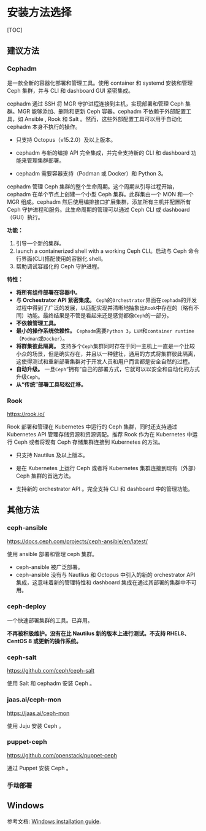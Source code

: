 # 安装方法选择

[TOC]

## 建议方法

### Cephadm

是一款全新的容器化部署和管理工具。使用 container 和 systemd 安装和管理 Ceph 集群，并与 CLI 和 dashboard GUI 紧密集成。

cephadm 通过 SSH 将 MGR 守护进程连接到主机，实现部署和管理 Ceph 集群。MGR 能够添加、删除和更新 Ceph 容器。cephadm 不依赖于外部配置工具，如 Ansible , Rook 和 Salt 。然而，这些外部配置工具可以用于自动化 cephadm 本身不执行的操作。

- 只支持 Octopus（v15.2.0）及以上版本。

- cephadm 与新的编排 API 完全集成，并完全支持新的 CLI 和 dashboard 功能来管理集群部署。

- cephadm 需要容器支持（Podman 或 Docker）和 Python 3。

cephadm 管理 Ceph 集群的整个生命周期。这个周期从引导过程开始，cephadm 在单个节点上创建一个小型 Ceph 集群。此群集由一个 MON 和一个 MGR 组成。cephadm 然后使用编排接口扩展集群，添加所有主机并配置所有 Ceph 守护进程和服务。此生命周期的管理可以通过 Ceph CLI 或 dashboard（GUI）执行。

**功能：**

1. 引导一个新的集群。
2. launch a containerized shell with a working Ceph CLI。启动与 Ceph 命令行界面(CLI)搭配使用的容器化 shell。
3. 帮助调试容器化的 Ceph 守护进程。

**特性：**

- **将所有组件部署在容器中。**
- **与 Orchestrator API 紧密集成。** `Ceph`的`Orchestrator`界面在`cephadm`的开发过程中得到了广泛的发展，以匹配实现并清晰地抽象出`Rook`中存在的（略有不同）功能。最终结果是不管是看起来还是感觉都像`Ceph`的一部分。
- **不依赖管理工具。**
- **最小的操作系统依赖性。** `Cephadm`需要`Python 3`，`LVM`和`container runtime`（`Podman`或`Docker`）。
- **将群集彼此隔离。** 支持多个`Ceph`集群同时存在于同一主机上一直是一个比较小众的场景，但是确实存在，并且以一种健壮，通用的方式将集群彼此隔离，这使得测试和重新部署集群对于开发人员和用户而言都是安全自然的过程。
- **自动升级。** 一旦`Ceph`“拥有”自己的部署方式，它就可以以安全和自动化的方式升级`Ceph`。
- **从“传统”部署工具轻松迁移。** 

### Rook

https://rook.io/

Rook 部署和管理在 Kubernetes 中运行的 Ceph 集群，同时还支持通过 Kubernetes API 管理存储资源和资源调配。推荐 Rook 作为在 Kubernetes 中运行 Ceph 或者将现有 Ceph 存储集群连接到 Kubernetes 的方法。

- 只支持 Nautilus 及以上版本。

- 是在 Kubernetes 上运行 Ceph 或者将 Kubernetes 集群连接到现有（外部）Ceph 集群的首选方法。

- 支持新的 orchestrator API 。完全支持 CLI 和 dashboard 中的管理功能。


## 其他方法

### ceph-ansible

https://docs.ceph.com/projects/ceph-ansible/en/latest/

使用 ansible 部署和管理 ceph 集群。

- ceph-ansible 被广泛部署。
- ceph-ansible 没有与 Nautlius 和 Octopus 中引入的新的 orchestrator API 集成，这意味着新的管理特性和 dashboard 集成在通过其部署的集群中不可用。


### ceph-deploy

一个快速部署集群的工具。已弃用。

**不再被积极维护。没有在比 Nautilus 新的版本上进行测试。不支持 RHEL8、CentOS 8 或更新的操作系统。**

### ceph-salt

https://github.com/ceph/ceph-salt

使用 Salt 和 cephadm 安装 Ceph 。

### jaas.ai/ceph-mon

https://jaas.ai/ceph-mon

使用 Juju 安装 Ceph 。

### puppet-ceph

https://github.com/openstack/puppet-ceph

通过 Puppet 安装 Ceph 。

### 手动部署

## Windows

参考文档: [Windows installation guide](https://docs.ceph.com/en/latest/install/windows-install).

